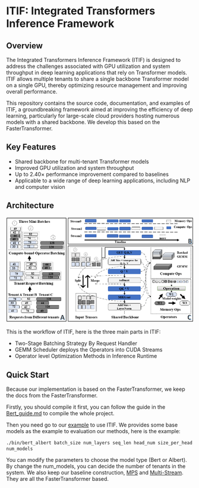 # ITIF: Integrated Transformers Inference Framework

## Overview

The Integrated Transformers Inference Framework (ITIF) is designed to address the challenges associated with GPU utilization and system throughput in deep learning applications that rely on Transformer models. ITIF allows multiple tenants to share a single backbone Transformer model on a single GPU, thereby optimizing resource management and improving overall performance.

This repository contains the source code, documentation, and examples of ITIF, a groundbreaking framework aimed at improving the efficiency of deep learning, particularly for large-scale cloud providers hosting numerous models with a shared backbone. We develop this based on the FasterTransformer.

## Key Features

- Shared backbone for multi-tenant Transformer models
- Improved GPU utilization and system throughput
- Up to 2.40× performance improvement compared to baselines
- Applicable to a wide range of deep learning applications, including NLP and computer vision


## Architecture

![ITIF process](docs/images/process.png)

This is the workflow of ITIF, here is the three main parts in ITIF:
- Two-Stage Batching Strategy By Request Handler 
- GEMM Scheduler deploys the Operators into CUDA Streams 
- Operator level Optimization Methods in Inference Runtime

## Quick Start

Because our implementation is based on the FasterTransformer, we keep the docs from the FasterTransformer. 

Firstly, you should compile it first, you can follow the guide in the [Bert_guide.md](docs/bert_guide.md) to compile the whole project.

Then you need go to our [example](examples/cpp/ITIF_example/) to use ITIF. We provides some base models as the example to evaluation our methods, here is the example:
```
./bin/bert_albert batch_size num_layers seq_len head_num size_per_head num_models
```
You can modify the parameters to choose the model type (Bert or Albert). By change the num_models, you can decide the number of tenants in the system.
We also keep our baseline construction, [MPS](examples/cpp/ITIF_example/mps.cc) and [Multi-Stream](examples/cpp/ITIF_example/multistream.cc). They are all the FasterTransformer based.
